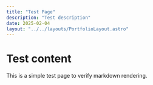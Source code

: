 ```yaml
---
title: "Test Page"
description: "Test description"
date: 2025-02-04
layout: "../../layouts/PortfolioLayout.astro"
---
```


# Test content

This is a simple test page to verify markdown rendering.
